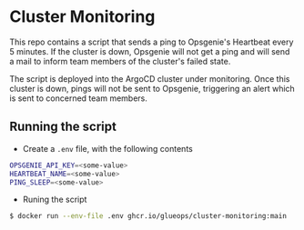 # Cluster Monitoring

This repo contains a script that sends a ping to Opsgenie's Heartbeat every 5 minutes. If the cluster is down, Opsgenie will not get a ping and will send a mail to inform team members of the cluster's failed state.

The script is deployed into the ArgoCD cluster under monitoring. Once this cluster is down, pings will not be sent to Opsgenie, triggering an alert which is sent to concerned team members.

## Running the script

- Create a ```.env``` file, with the following contents
```bash
OPSGENIE_API_KEY=<some-value>
HEARTBEAT_NAME=<some-value>
PING_SLEEP=<some-value>
```

- Runing the script
```bash
$ docker run --env-file .env ghcr.io/glueops/cluster-monitoring:main
```
